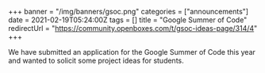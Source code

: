 +++
banner = "/img/banners/gsoc.png"
categories = ["announcements"]
date = 2021-02-19T05:24:00Z
tags = []
title = "Google Summer of Code"
redirectUrl = "https://community.openboxes.com/t/gsoc-ideas-page/314/4"
+++

We have submitted an application for the Google Summer of Code this year and wanted to 
solicit some project ideas for students. 

<!--more-->


